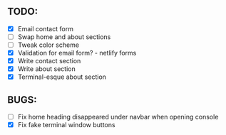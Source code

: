## TODO:

- [x] Email contact form
- [ ] Swap home and about sections
- [ ] Tweak color scheme
- [x] Validation for email form? - netlify forms
- [x] Write contact section
- [x] Write about section
- [x] Terminal-esque about section

## BUGS:

- [ ] Fix home heading disappeared under navbar when opening console
- [x] Fix fake terminal window buttons